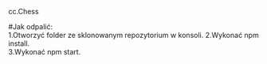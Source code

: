 cc.Chess

#Jak odpalić:  
1.Otworzyć folder ze sklonowanym repozytorium w konsoli.
2.Wykonać npm install.  
3.Wykonać npm start.
